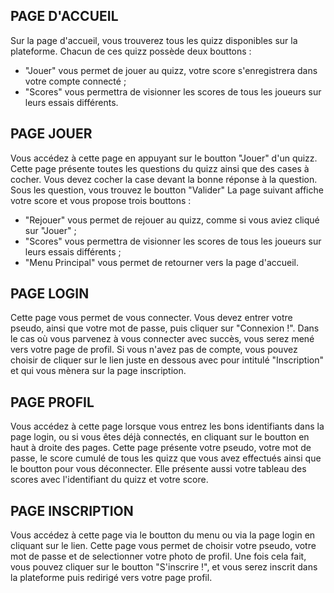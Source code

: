 ## PAGE D'ACCUEIL
Sur la page d'accueil, vous trouverez tous les quizz disponibles sur la plateforme. Chacun de ces quizz possède deux bouttons :
- "Jouer" vous permet de jouer au quizz, votre score s'enregistrera dans votre compte connecté ;
- "Scores" vous permettra de visionner les scores de tous les joueurs sur leurs essais différents.

## PAGE JOUER
Vous accédez à cette page en appuyant sur le boutton "Jouer" d'un quizz.
Cette page présente toutes les questions du quizz ainsi que des cases à cocher. Vous devez cocher la case devant la bonne réponse à la question.
Sous les question, vous trouvez le boutton "Valider"
La page suivant affiche votre score et vous propose trois bouttons :
- "Rejouer" vous permet de rejouer au quizz, comme si vous aviez cliqué sur "Jouer" ;
- "Scores" vous permettra de visionner les scores de tous les joueurs sur leurs essais différents ;
- "Menu Principal" vous permet de retourner vers la page d'accueil.

## PAGE LOGIN
Cette page vous permet de vous connecter. Vous devez entrer votre pseudo, ainsi que votre mot de passe, puis cliquer sur "Connexion !". Dans le cas où vous parvenez à vous connecter avec succès, vous serez mené vers votre page de profil.
Si vous n'avez pas de compte, vous pouvez choisir de cliquer sur le lien juste en dessous avec pour intitulé "Inscription" et qui vous mènera sur la page inscription.

## PAGE PROFIL
Vous accédez à cette page lorsque vous entrez les bons identifiants dans la page login, ou si vous êtes déjà connectés, en cliquant sur le boutton en haut à droite des pages.
Cette page présente votre pseudo, votre mot de passe, le score cumulé de tous les quizz que vous avez effectués ainsi que le boutton pour vous déconnecter.
Elle présente aussi votre tableau des scores avec l'identifiant du quizz et votre score.

## PAGE INSCRIPTION
Vous accédez à cette page via le boutton du menu ou via la page login en cliquant sur le lien.
Cette page vous permet de choisir votre pseudo, votre mot de passe et de selectionner votre photo de profil.
Une fois cela fait, vous pouvez cliquer sur le boutton "S'inscrire !", et vous serez inscrit dans la plateforme puis redirigé vers votre page profil.
